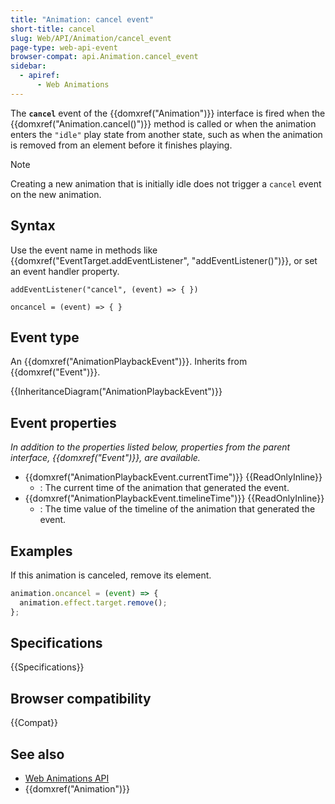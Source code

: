 ```yaml
---
title: "Animation: cancel event"
short-title: cancel
slug: Web/API/Animation/cancel_event
page-type: web-api-event
browser-compat: api.Animation.cancel_event
sidebar:
  - apiref:
      - Web Animations
---
```


The **`cancel`** event of the {{domxref("Animation")}} interface is fired when the {{domxref("Animation.cancel()")}} method is called or when the animation enters the `"idle"` play state from another state, such as when the animation is removed from an element before it finishes playing.

> [!NOTE]
> Creating a new animation that is initially idle does not trigger a `cancel` event on the new animation.

## Syntax

Use the event name in methods like {{domxref("EventTarget.addEventListener", "addEventListener()")}}, or set an event handler property.

```js-nolint
addEventListener("cancel", (event) => { })

oncancel = (event) => { }
```

## Event type

An {{domxref("AnimationPlaybackEvent")}}. Inherits from {{domxref("Event")}}.

{{InheritanceDiagram("AnimationPlaybackEvent")}}

## Event properties

_In addition to the properties listed below, properties from the parent interface, {{domxref("Event")}}, are available._

- {{domxref("AnimationPlaybackEvent.currentTime")}} {{ReadOnlyInline}}
  - : The current time of the animation that generated the event.
- {{domxref("AnimationPlaybackEvent.timelineTime")}} {{ReadOnlyInline}}
  - : The time value of the timeline of the animation that generated the event.

## Examples

If this animation is canceled, remove its element.

```js
animation.oncancel = (event) => {
  animation.effect.target.remove();
};
```

## Specifications

{{Specifications}}

## Browser compatibility

{{Compat}}

## See also

- [Web Animations API](/en-US/docs/Web/API/Web_Animations_API)
- {{domxref("Animation")}}
